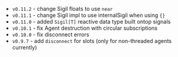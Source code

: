 - `v0.11.2` - change Sigil floats to use `near`
- `v0.11.1` - change Sigil impl to use internalSigil when using `{}`
- `v0.11.0` - added `Sigil[T]` reactive data type built ontop signals
- `v0.10.1` - fix Agent destruction with circular subscriptions
- `v0.10.0` - fix disconnect errors
- `v0.9.7` - add `disconnect` for slots (only for non-threaded agents currently)